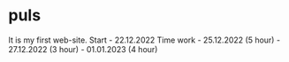 # puls
It is my first web-site. 
Start - 22.12.2022 
Time work - 25.12.2022 (5 hour)
          - 27.12.2022 (3 hour)
          - 01.01.2023 (4 hour)



